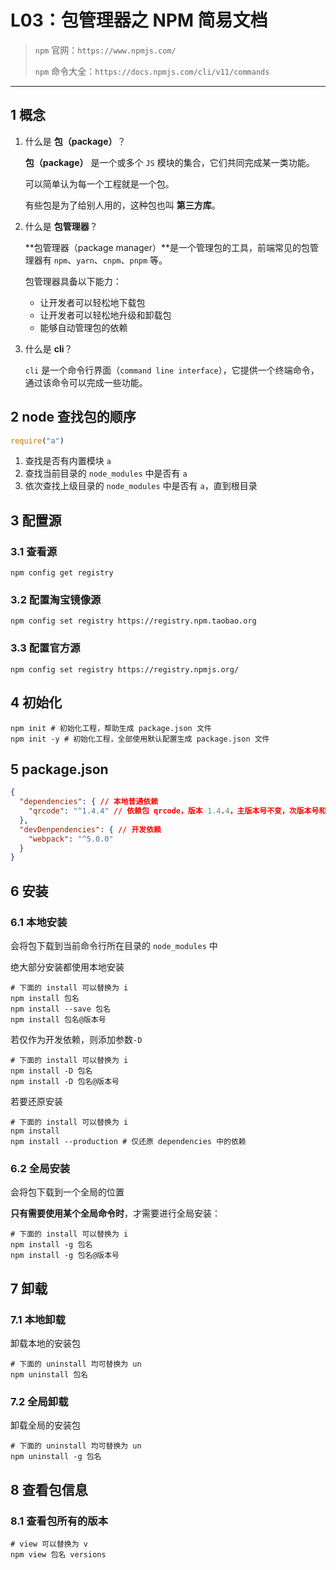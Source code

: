 # L03：包管理器之 NPM 简易文档

> `npm` 官网：`https://www.npmjs.com/`
>
> `npm` 命令大全：`https://docs.npmjs.com/cli/v11/commands`

---

## 1 概念

1. 什么是 **包（package）**？

   **包（package）** 是一个或多个 `JS` 模块的集合，它们共同完成某一类功能。

   可以简单认为每一个工程就是一个包。

   有些包是为了给别人用的，这种包也叫 **第三方库**。

2. 什么是 **包管理器**？

   **包管理器（package manager）**是一个管理包的工具，前端常见的包管理器有 `npm`、`yarn`、`cnpm`、`pnpm` 等。

   包管理器具备以下能力：

   - 让开发者可以轻松地下载包
   - 让开发者可以轻松地升级和卸载包
   - 能够自动管理包的依赖

3. 什么是 **cli**？

   `cli` 是一个命令行界面（`command line interface`），它提供一个终端命令，通过该命令可以完成一些功能。



## 2 node 查找包的顺序

```js
require("a")
```

1. 查找是否有内置模块 `a`
2. 查找当前目录的 `node_modules` 中是否有 `a`
3. 依次查找上级目录的 `node_modules` 中是否有 `a`，直到根目录



## 3 配置源

### 3.1 查看源

```shell
npm config get registry
```



### 3.2 配置淘宝镜像源

```shell
npm config set registry https://registry.npm.taobao.org
```



### 3.3 配置官方源

```shell
npm config set registry https://registry.npmjs.org/
```



## 4 初始化

```shell
npm init # 初始化工程，帮助生成 package.json 文件
npm init -y # 初始化工程，全部使用默认配置生成 package.json 文件
```



## 5 package.json

```json
{
  "dependencies": { // 本地普通依赖
    "qrcode": "^1.4.4" // 依赖包 qrcode，版本 1.4.4，主版本号不变，次版本号和补丁版本可增
  },
  "devDenpendencies": { // 开发依赖
    "webpack": "^5.0.0" 
  }
}
```



## 6 安装

### 6.1 本地安装

会将包下载到当前命令行所在目录的 `node_modules` 中

绝大部分安装都使用本地安装

```shell
# 下面的 install 可以替换为 i
npm install 包名
npm install --save 包名
npm install 包名@版本号
```

若仅作为开发依赖，则添加参数`-D`

```shell
# 下面的 install 可以替换为 i
npm install -D 包名
npm install -D 包名@版本号
```

若要还原安装

```shell
# 下面的 install 可以替换为 i
npm install
npm install --production # 仅还原 dependencies 中的依赖
```



### 6.2 全局安装

会将包下载到一个全局的位置

**只有需要使用某个全局命令时**，才需要进行全局安装：

```shell
# 下面的 install 可以替换为 i
npm install -g 包名
npm install -g 包名@版本号
```



## 7 卸载

### 7.1 本地卸载

卸载本地的安装包

```shell
# 下面的 uninstall 均可替换为 un
npm uninstall 包名
```



### 7.2 全局卸载

卸载全局的安装包

```shell
# 下面的 uninstall 均可替换为 un
npm uninstall -g 包名
```



## 8 查看包信息

### 8.1 查看包所有的版本

```shell
# view 可以替换为 v
npm view 包名 versions
```

